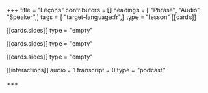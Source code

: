 +++
title = "Leçons"
contributors = []
headings = [ "Phrase", "Audio", "Speaker",]
tags = [ "target-language:fr",]
type = "lesson"
[[cards]]

[[cards.sides]]
type = "empty"

[[cards.sides]]
type = "empty"

[[cards.sides]]
type = "empty"

[[interactions]]
audio = 1
transcript = 0
type = "podcast"

+++

